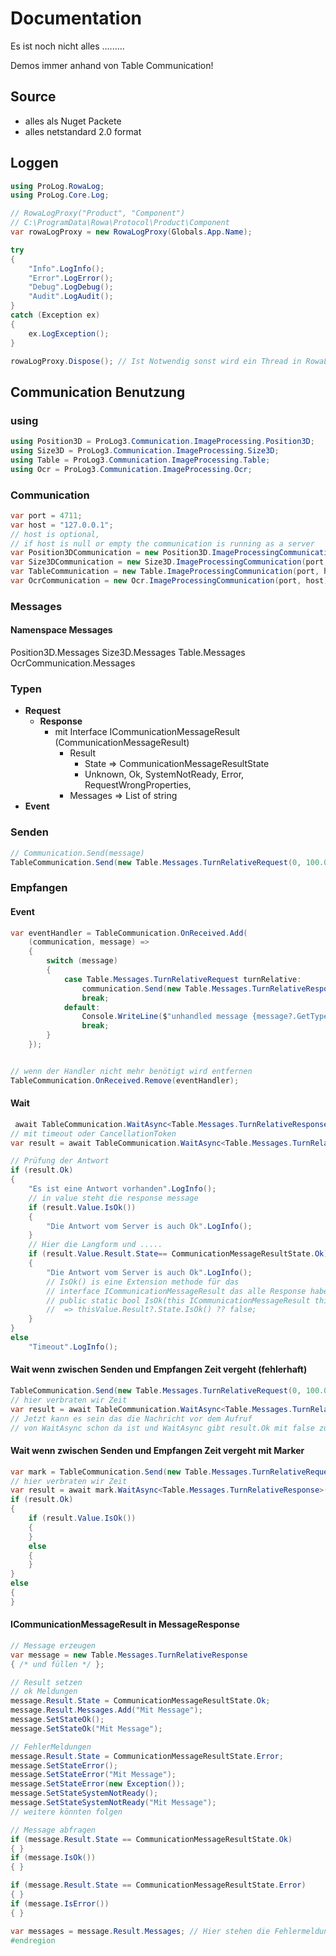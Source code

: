 # Documentation
Es ist noch nicht alles .........

Demos immer anhand von Table Communication!

## Source
* alles als Nuget Packete
* alles netstandard 2.0 format

## Loggen
``` cs --region usinglog --source-file .\src\EagTry\doc.cs --project .\src\EagTry\EagTry.csproj
using ProLog.RowaLog;
using ProLog.Core.Log;
``` 
``` cs --region voidlog --source-file .\src\EagTry\doc.cs --project .\src\EagTry\EagTry.csproj
// RowaLogProxy("Product", "Component")
// C:\ProgramData\Rowa\Protocol\Product\Component
var rowaLogProxy = new RowaLogProxy(Globals.App.Name);

try
{
    "Info".LogInfo();
    "Error".LogError();
    "Debug".LogDebug();
    "Audit".LogAudit();
}
catch (Exception ex)
{
    ex.LogException();
}

rowaLogProxy.Dispose(); // Ist Notwendig sonst wird ein Thread in RowaLog nicht beendet
```

## Communication Benutzung

### using
``` cs --region usingcommunication --source-file .\src\EagTry\doc.cs --project .\src\EagTry\EagTry.csproj
using Position3D = ProLog3.Communication.ImageProcessing.Position3D;
using Size3D = ProLog3.Communication.ImageProcessing.Size3D;
using Table = ProLog3.Communication.ImageProcessing.Table;
using Ocr = ProLog3.Communication.ImageProcessing.Ocr;
```

### Communication
``` cs --region createcommunication --source-file .\src\EagTry\doc.cs --project .\src\EagTry\EagTry.csproj
var port = 4711;
var host = "127.0.0.1";
// host is optional, 
// if host is null or empty the communication is running as a server
var Position3DCommunication = new Position3D.ImageProcessingCommunication(port, host);
var Size3DCommunication = new Size3D.ImageProcessingCommunication(port, host);
var TableCommunication = new Table.ImageProcessingCommunication(port, host);
var OcrCommunication = new Ocr.ImageProcessingCommunication(port, host);
```

### Messages

#### Namenspace Messages
  
Position3D.Messages
Size3D.Messages
Table.Messages
OcrCommunication.Messages

### Typen

* **Request**
    * **Response**
        * mit Interface ICommunicationMessageResult (CommunicationMessageResult)
            * Result
                * State => CommunicationMessageResultState
                * Unknown, Ok, SystemNotReady, Error, RequestWrongProperties,
            * Messages => List of string 
* **Event**

### Senden

``` cs --region sendmessage --source-file .\src\EagTry\doc.cs --project .\src\EagTry\EagTry.csproj
// Communication.Send(message)
TableCommunication.Send(new Table.Messages.TurnRelativeRequest(0, 100.0));
```

### Empfangen

#### Event
``` cs --region receiveevent --source-file .\src\EagTry\doc.cs --project .\src\EagTry\EagTry.csproj
var eventHandler = TableCommunication.OnReceived.Add(
    (communication, message) =>
    {
        switch (message)
        {
            case Table.Messages.TurnRelativeRequest turnRelative:
                communication.Send(new Table.Messages.TurnRelativeResponse().SetStateOk());
                break;
            default:
                Console.WriteLine($"unhandled message {message?.GetType().Name ?? "unkown"}".LogError());
                break;
        }
    });


// wenn der Handler nicht mehr benötigt wird entfernen
TableCommunication.OnReceived.Remove(eventHandler);
```
#### Wait
``` cs --region receivemessage --source-file .\src\EagTry\doc.cs --project .\src\EagTry\EagTry.csproj
 await TableCommunication.WaitAsync<Table.Messages.TurnRelativeResponse>();
// mit timeout oder CancellationToken
var result = await TableCommunication.WaitAsync<Table.Messages.TurnRelativeResponse>(TimeSpan.FromSeconds(1));

// Prüfung der Antwort
if (result.Ok)
{
    "Es ist eine Antwort vorhanden".LogInfo();
    // in value steht die response message
    if (result.Value.IsOk()) 
    {
        "Die Antwort vom Server is auch Ok".LogInfo();
    }
    // Hier die Langform und .....
    if (result.Value.Result.State== CommunicationMessageResultState.Ok)
    {
        "Die Antwort vom Server is auch Ok".LogInfo();
        // IsOk() is eine Extension methode für das 
        // interface ICommunicationMessageResult das alle Response haben sollten
        // public static bool IsOk(this ICommunicationMessageResult thisValue)
        //  => thisValue.Result?.State.IsOk() ?? false;
    }
}
else
    "Timeout".LogInfo();
``` 
#### Wait wenn zwischen Senden und Empfangen Zeit vergeht (**fehlerhaft**)
``` cs --region receivemessageproblem --source-file .\src\EagTry\doc.cs --project .\src\EagTry\EagTry.csproj
TableCommunication.Send(new Table.Messages.TurnRelativeRequest(0, 100.0));
// hier verbraten wir Zeit
var result = await TableCommunication.WaitAsync<Table.Messages.TurnRelativeResponse>(TimeSpan.FromSeconds(1));
// Jetzt kann es sein das die Nachricht vor dem Aufruf
// von WaitAsync schon da ist und WaitAsync gibt result.Ok mit false zurück
```
#### Wait wenn zwischen Senden und Empfangen Zeit vergeht mit Marker
``` cs --region receivemessagemark --source-file .\src\EagTry\doc.cs --project .\src\EagTry\EagTry.csproj
var mark = TableCommunication.Send(new Table.Messages.TurnRelativeRequest(0, 100.0));
// hier verbraten wir Zeit
var result = await mark.WaitAsync<Table.Messages.TurnRelativeResponse>(TimeSpan.FromSeconds(1));
if (result.Ok)
{
    if (result.Value.IsOk())
    {
    }
    else
    {
    }
}
else
{
}
```

#### ICommunicationMessageResult in  MessageResponse
``` cs --region icommunicationmessageresult --source-file .\src\EagTry\doc.cs --project .\src\EagTry\EagTry.csproj
// Message erzeugen
var message = new Table.Messages.TurnRelativeResponse
{ /* und füllen */ };

// Result setzen 
// ok Meldungen
message.Result.State = CommunicationMessageResultState.Ok;
message.Result.Messages.Add("Mit Message");
message.SetStateOk();
message.SetStateOk("Mit Message");

// FehlerMeldungen
message.Result.State = CommunicationMessageResultState.Error;
message.SetStateError();
message.SetStateError("Mit Message");
message.SetStateError(new Exception());
message.SetStateSystemNotReady();
message.SetStateSystemNotReady("Mit Message");
// weitere könnten folgen

// Message abfragen
if (message.Result.State == CommunicationMessageResultState.Ok)
{ }
if (message.IsOk())
{ }

if (message.Result.State == CommunicationMessageResultState.Error)
{ }
if (message.IsError())
{ }

var messages = message.Result.Messages; // Hier stehen die Fehlermeldungen drin.
#endregion
```





